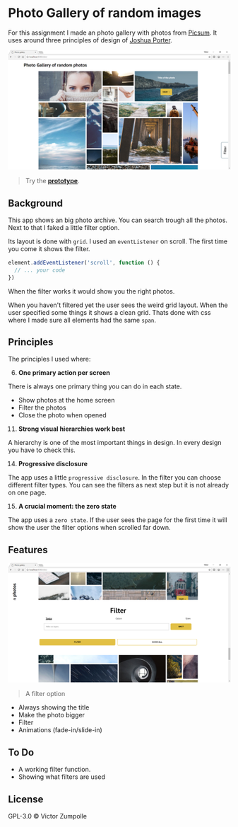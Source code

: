 # Photo Gallery of random images

For this assignment I made an photo gallery with photos from [Picsum](https://picsum.photos). It uses around three principles of design of [Joshua Porter](http://bokardo.com/principles-of-user-interface-design/).

![Preview](dist/images/preview.png)
> Try the
> [**prototype**](https://velomovies.github.io/web-design/dist/).

## Background

This app shows an big photo archive. You can search trough all the photos. Next to that I faked a little filter option.

 Its layout is done with `grid`. I used an `eventListener` on scroll. The first time you come it shows the filter.
```javascript
element.addEventListener('scroll', function () {
  // ... your code
})
```
When the filter works it would show you the right photos. 

When you haven't filtered yet the user sees the weird grid layout. When the user specified some things it shows a clean grid. 
Thats done with css where I made sure all elements had the same `span`.

## Principles
The principles I used where:

06. **One primary action per screen**

There is always one primary thing you can do in each state. 
  - Show photos at the home screen
  - Filter the photos
  - Close the photo when opened

11. **Strong visual hierarchies work best**

A hierarchy is one of the most important things in design. In every design you have to check this.

14. **Progressive disclosure**

The app uses a little `progressive disclosure`. In the filter you can choose different filter types. You can see the filters as next step but it is not already on one page.

15. **A crucial moment: the zero state**

The app uses a `zero state`. If the user sees the page for the first time it will show the user the filter options when scrolled far down. 


## Features

![Preview 2](dist/images/preview2.png)
> A filter option

- Always showing the title
- Make the photo bigger
- Filter 
- Animations (fade-in/slide-in)

## To Do

- A working filter function. 
- Showing what filters are used

## License

GPL-3.0 © Victor Zumpolle